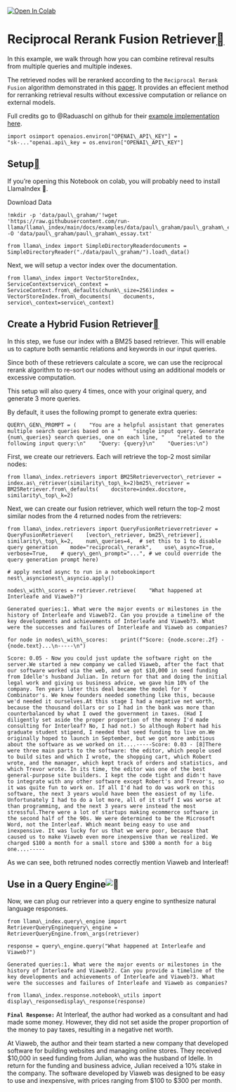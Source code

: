 [![Open In Colab](https://colab.research.google.com/assets/colab-badge.svg)](https://colab.research.google.com/github/run-llama/llama_index/blob/main/docs/examples/retrievers/reciprocal_rerank_fusion.ipynb)

Reciprocal Rerank Fusion Retriever[](#reciprocal-rerank-fusion-retriever "Permalink to this heading")
======================================================================================================

In this example, we walk through how you can combine retireval results from multiple queries and multiple indexes.

The retrieved nodes will be reranked according to the `Reciprocal Rerank Fusion` algorithm demonstrated in this [paper](https://plg.uwaterloo.ca/~gvcormac/cormacksigir09-rrf.pdf). It provides an effecient method for rerranking retrieval results without excessive computation or reliance on external models.

Full credits go to @Raduaschl on github for their [example implementation here](https://github.com/Raudaschl/rag-fusion).


```
import osimport openaios.environ["OPENAI\_API\_KEY"] = "sk-..."openai.api\_key = os.environ["OPENAI\_API\_KEY"]
```
Setup[](#setup "Permalink to this heading")
--------------------------------------------

If you’re opening this Notebook on colab, you will probably need to install LlamaIndex 🦙.

Download Data


```
!mkdir -p 'data/paul\_graham/'!wget 'https://raw.githubusercontent.com/run-llama/llama\_index/main/docs/examples/data/paul\_graham/paul\_graham\_essay.txt' -O 'data/paul\_graham/paul\_graham\_essay.txt'
```

```
from llama\_index import SimpleDirectoryReaderdocuments = SimpleDirectoryReader("./data/paul\_graham/").load\_data()
```
Next, we will setup a vector index over the documentation.


```
from llama\_index import VectorStoreIndex, ServiceContextservice\_context = ServiceContext.from\_defaults(chunk\_size=256)index = VectorStoreIndex.from\_documents(    documents, service\_context=service\_context)
```
Create a Hybrid Fusion Retriever[](#create-a-hybrid-fusion-retriever "Permalink to this heading")
--------------------------------------------------------------------------------------------------

In this step, we fuse our index with a BM25 based retriever. This will enable us to capture both semantic relations and keywords in our input queries.

Since both of these retrievers calculate a score, we can use the reciprocal rerank algorithm to re-sort our nodes without using an additional models or excessive computation.

This setup will also query 4 times, once with your original query, and generate 3 more queries.

By default, it uses the following prompt to generate extra queries:


```
QUERY\_GEN\_PROMPT = (    "You are a helpful assistant that generates multiple search queries based on a "    "single input query. Generate {num\_queries} search queries, one on each line, "    "related to the following input query:\n"    "Query: {query}\n"    "Queries:\n")
```
First, we create our retrievers. Each will retrieve the top-2 most similar nodes:


```
from llama\_index.retrievers import BM25Retrievervector\_retriever = index.as\_retriever(similarity\_top\_k=2)bm25\_retriever = BM25Retriever.from\_defaults(    docstore=index.docstore, similarity\_top\_k=2)
```
Next, we can create our fusion retriever, which well return the top-2 most similar nodes from the 4 returned nodes from the retrievers:


```
from llama\_index.retrievers import QueryFusionRetrieverretriever = QueryFusionRetriever(    [vector\_retriever, bm25\_retriever],    similarity\_top\_k=2,    num\_queries=4,  # set this to 1 to disable query generation    mode="reciprocal\_rerank",    use\_async=True,    verbose=True,    # query\_gen\_prompt="...", # we could override the query generation prompt here)
```

```
# apply nested async to run in a notebookimport nest\_asyncionest\_asyncio.apply()
```

```
nodes\_with\_scores = retriever.retrieve(    "What happened at Interleafe and Viaweb?")
```

```
Generated queries:1. What were the major events or milestones in the history of Interleafe and Viaweb?2. Can you provide a timeline of the key developments and achievements of Interleafe and Viaweb?3. What were the successes and failures of Interleafe and Viaweb as companies?
```

```
for node in nodes\_with\_scores:    print(f"Score: {node.score:.2f} - {node.text}...\n-----\n")
```

```
Score: 0.05 - Now you could just update the software right on the server.We started a new company we called Viaweb, after the fact that our software worked via the web, and we got $10,000 in seed funding from Idelle's husband Julian. In return for that and doing the initial legal work and giving us business advice, we gave him 10% of the company. Ten years later this deal became the model for Y Combinator's. We knew founders needed something like this, because we'd needed it ourselves.At this stage I had a negative net worth, because the thousand dollars or so I had in the bank was more than counterbalanced by what I owed the government in taxes. (Had I diligently set aside the proper proportion of the money I'd made consulting for Interleaf? No, I had not.) So although Robert had his graduate student stipend, I needed that seed funding to live on.We originally hoped to launch in September, but we got more ambitious about the software as we worked on it....-----Score: 0.03 - [8]There were three main parts to the software: the editor, which people used to build sites and which I wrote, the shopping cart, which Robert wrote, and the manager, which kept track of orders and statistics, and which Trevor wrote. In its time, the editor was one of the best general-purpose site builders. I kept the code tight and didn't have to integrate with any other software except Robert's and Trevor's, so it was quite fun to work on. If all I'd had to do was work on this software, the next 3 years would have been the easiest of my life. Unfortunately I had to do a lot more, all of it stuff I was worse at than programming, and the next 3 years were instead the most stressful.There were a lot of startups making ecommerce software in the second half of the 90s. We were determined to be the Microsoft Word, not the Interleaf. Which meant being easy to use and inexpensive. It was lucky for us that we were poor, because that caused us to make Viaweb even more inexpensive than we realized. We charged $100 a month for a small store and $300 a month for a big one....-----
```
As we can see, both retruned nodes correctly mention Viaweb and Interleaf!

Use in a Query Engine![](#use-in-a-query-engine "Permalink to this heading")
-----------------------------------------------------------------------------

Now, we can plug our retriever into a query engine to synthesize natural language responses.


```
from llama\_index.query\_engine import RetrieverQueryEnginequery\_engine = RetrieverQueryEngine.from\_args(retriever)
```

```
response = query\_engine.query("What happened at Interleafe and Viaweb?")
```

```
Generated queries:1. What were the major events or milestones in the history of Interleafe and Viaweb?2. Can you provide a timeline of the key developments and achievements of Interleafe and Viaweb?3. What were the successes and failures of Interleafe and Viaweb as companies?
```

```
from llama\_index.response.notebook\_utils import display\_responsedisplay\_response(response)
```
**`Final Response:`** At Interleaf, the author had worked as a consultant and had made some money. However, they did not set aside the proper proportion of the money to pay taxes, resulting in a negative net worth.

At Viaweb, the author and their team started a new company that developed software for building websites and managing online stores. They received $10,000 in seed funding from Julian, who was the husband of Idelle. In return for the funding and business advice, Julian received a 10% stake in the company. The software developed by Viaweb was designed to be easy to use and inexpensive, with prices ranging from $100 to $300 per month.

